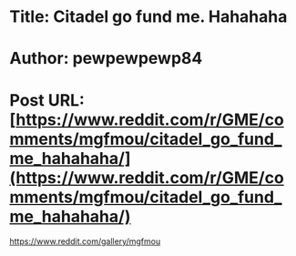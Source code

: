 # Title: Citadel go fund me. Hahahaha
# Author: pewpewpewp84
# Post URL: [https://www.reddit.com/r/GME/comments/mgfmou/citadel_go_fund_me_hahahaha/](https://www.reddit.com/r/GME/comments/mgfmou/citadel_go_fund_me_hahahaha/)


https://www.reddit.com/gallery/mgfmou